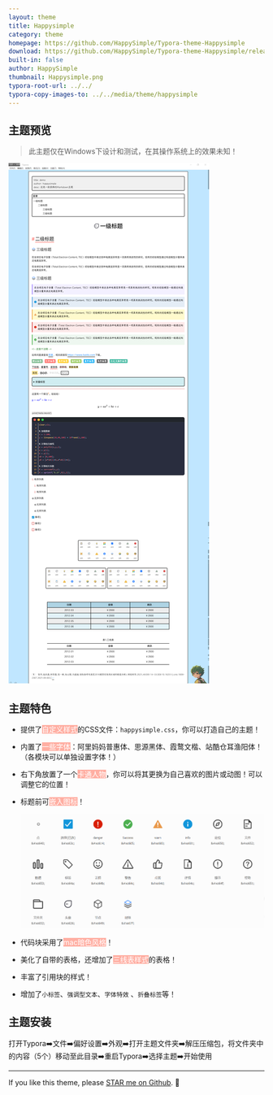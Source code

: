 ```yaml
---
layout: theme
title: Happysimple
category: theme
homepage: https://github.com/HappySimple/Typora-theme-Happysimple
download: https://github.com/HappySimple/Typora-theme-Happysimple/releases
built-in: false
author: HappySimple
thumbnail: Happysimple.png
typora-root-url: ../../
typora-copy-images-to: ../../media/theme/happysimple
---
```




## 主题预览

> 此主题仅在Windows下设计和测试，在其操作系统上的效果未知！

![主题预览](/media/theme/happysimple/HappySimple_01.png)

## 主题特色

- 提供了<font style="color: #fff; background: #ffafa3;">自定义样式</font>的CSS文件：`happysimple.css`，你可以打造自己的主题！

- 内置了<font style="color: #fff; background: #ffafa3;">一些字体</font>：阿里妈妈普惠体、思源黑体、霞鹜文楷、站酷仓耳渔阳体！（各模块可以单独设置字体！）

- 右下角放置了一个<font style="color: #fff; background: #ffafa3;">卡通人物</font>，你可以将其更换为自己喜欢的图片或动图！可以调整它的位置！

- 标题前可<font style="color: #fff; background: #ffafa3;">嵌入图标</font>！

  ![内置图标](/media/theme/happysimple/HappySimple_02.png)

- 代码块采用了<font style="color: #fff; background: #ffafa3;">mac暗色风格</font>！

- 美化了自带的表格，还增加了<font style="color: #fff; background: #ffafa3;">三线表样式</font>的表格！

- 丰富了引用块的样式！

- 增加了`小标签`、`强调型文本`、`字体特效` 、`折叠标签`等！



## 主题安装

打开Typora➡️文件➡️偏好设置➡️外观➡️打开主题文件夹➡️解压压缩包，将文件夹中的内容（5个）移动至此目录➡️重启Typora➡️选择主题➡️开始使用



---

If you like this theme, please [STAR me on Github](https://github.com/YiNNx/typora-theme-lapis). 🙌